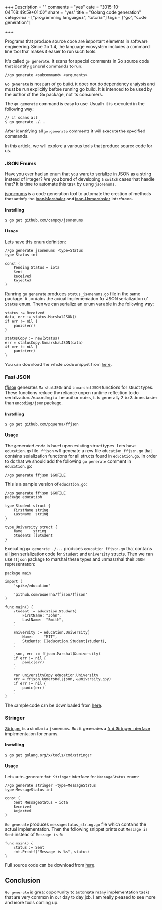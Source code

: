 +++
Description = ""
comments = "yes"
date = "2015-10-04T08:49:59+01:00"
share = "yes"
title = "Golang code generation"
categories = ["programming languages", "tutorial"]
tags = ["go", "code generation"]

+++

Programs that produce source code are important elements in software engineering.
Since Go 1.4, the language ecosystem includes a command line tool that makes 
it easier to run such tools.

It's called `go generate`. It scans for special comments in Go 
source code that identify general commands to run:

```
//go:generate <subcommand> <arguments> 
```

`Go generate` is not part of go build. It does not do dependency analysis and 
must be run explicitly before running go build. It is intended to be used by 
the author of the Go package, not its consumers.

The `go generate` command is easy to use. Usually it is executed in the following way:

```
// it scans all 
$ go generate ./...
```

After identifying all `go:generate` comments it will execute the specified commands.

In this article, we will explore a various tools that produce source code for us.



### JSON Enums

Have you ever had an enum that you want to serialize in JSON as a string instead of integer?
Are you bored of developing a `switch` cases that handle that? It is time to automate this
task by using `jsonenums`.

[jsonenums](http://github.com/campoy/jsonenums) is a code generation tool to automate the creation of methods 
that satisfy the [json.Marshaler](https://golang.org/pkg/encoding/json/#Marshaler) and [json.Unmarshaler](https://golang.org/pkg/encoding/json/#Unmarshaler) interfaces.

#### Installing

```
$ go get github.com/campoy/jsonenums
```

#### Usage

Lets have this enum definition:

``` 
//go:generate jsonenums -type=Status
type Status int

const (
	Pending Status = iota
	Sent
	Received
	Rejected
)
```

Running `go generate` produces `status_jsonenums.go` file in the same package.
It contains the actual implementation for JSON serialization of `Status` enum.
Then we can serialize an enum variable in the following way:

```
status := Received
data, err := status.MarshalJSON()
if err != nil {
	panic(err)
}

statusCopy := new(Status)
err = statusCopy.UnmarshalJSON(data)
if err != nil {
	panic(err)
}
```

You can download the whole code snippet from [here](https://gist.github.com/iamralch/0053bab033a581f7675a).

### Fast JSON

[ffjson](http://github.com/pquerna/ffjson)  generates `MarshalJSON` and `UnmarshalJSON` functions for struct types.
These functions reduce the reliance unpon runtime reflection to do serialization. 
According to the author notes, it is generally 2 to 3 times faster than 
`encoding/json` package.

#### Installing

```
$ go get github.com/pquerna/ffjson 
```

#### Usage

The generated code is baed upon existing struct types. Lets have `education.go` file.
`ffjson` will generate a new file `education_ffjson.go` that contains serialization 
functions for all structs found in `education.go`. In order to do that we should
add the following `go:generate` comment in `education.go`:

```
//go:generate ffjson $GOFILE
```

This is a sample version of `education.go`:

```
//go:generate ffjson $GOFILE
package education

type Student struct {
	FirstName string
	LastName  string
}

type University struct {
	Name     string
	Students []Student
}
```

Executing `go generate ./...` produces `education_ffjson.go` that contains all
json serialization code for `Student` and `University` structs. Then we can use
`ffjson` package to marshal these types and unmasrshal their `JSON` representation:

```
package main

import (
	"spike/education"

	"github.com/pquerna/ffjson/ffjson"
)

func main() {
	student := education.Student{
		FirstName: "John",
		LastName:  "Smith",
	}

	university := education.University{
		Name:     "MIT",
		Students: []education.Student{student},
	}

	json, err := ffjson.Marshal(&university)
	if err != nil {
		panic(err)
	}

	var universityCopy education.University
	err = ffjson.Unmarshal(json, &universityCopy)
	if err != nil {
		panic(err)
	}
}
```

The sample code can be downloaded from [here](https://gist.github.com/iamralch/053b3bd64612a8677389).

### Stringer

[Stringer](https://godoc.org/golang.org/x/tools/cmd/stringer) is a similar to `jsonenums`. 
But it generates a [fmt.Stringer interface](https://golang.org/pkg/fmt/#Stringer) implementation for enums.

#### Installing

```
$ go get golang.org/x/tools/cmd/stringer
```

#### Usage

Lets auto-generate `fmt.Stringer` interface for `MessageStatus` enum:

```
//go:generate stringer -type=MessageStatus
type MessageStatus int

const (
	Sent MessageStatus = iota
	Received
	Rejected
)
```

`Go generate` produces `messagestatus_string.go` file which contains the actual
implementation. Then the following snippet prints out `Message is Sent` instead
of `Message is 0`:

```
func main() {
	status := Sent
	fmt.Printf("Message is %s", status)
}
```

Full source code can be download from [here](https://gist.github.com/iamralch/b5194dfb109626579e77).

## Conclusion

`Go generate` is great opportunity to automate many implementation tasks
that are very common in our day to day job. I am really pleased to see more and 
more tools coming up.
